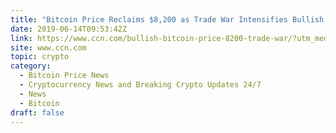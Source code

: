 ```yaml
---
title: "Bitcoin Price Reclaims $8,200 as Trade War Intensifies Bullish Demand"
date: 2019-06-14T09:53:42Z
link: https://www.ccn.com/bullish-bitcoin-price-8200-trade-war/?utm_medium=RSS&utm_source=hune
site: www.ccn.com
topic: crypto
category:
  - Bitcoin Price News
  - Cryptocurrency News and Breaking Crypto Updates 24/7
  - News
  - Bitcoin
draft: false
---
```

